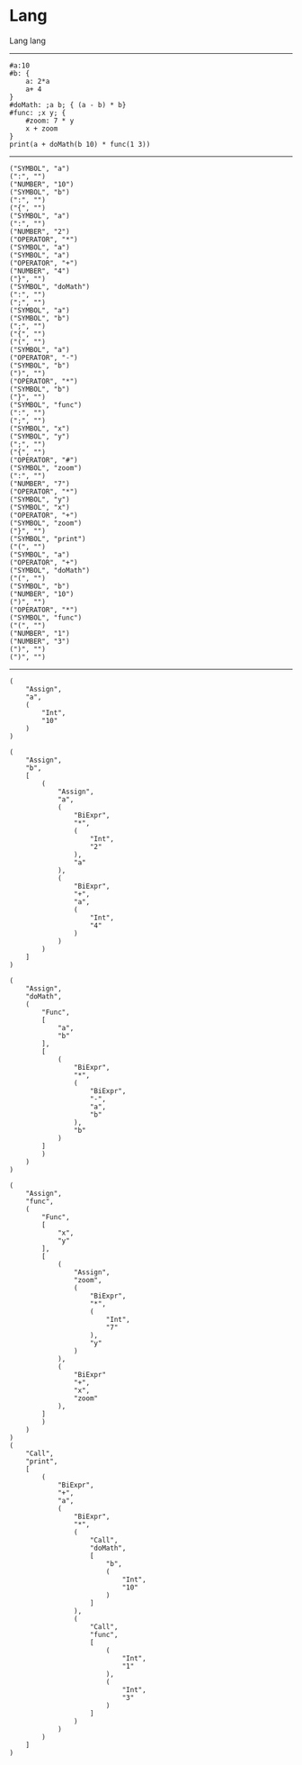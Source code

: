 # Lang
Lang lang

--------------------------------------------------

    #a:10
    #b: {
        a: 2*a
        a+ 4
    }
    #doMath: ;a b; { (a - b) * b}
    #func: ;x y; {
        #zoom: 7 * y
        x + zoom
    }
    print(a + doMath(b 10) * func(1 3))

--------------------------------------------------
    ("SYMBOL", "a")
    (":", "")
    ("NUMBER", "10")
    ("SYMBOL", "b")
    (":", "")
    ("{", "")
    ("SYMBOL", "a")
    (":", "")
    ("NUMBER", "2")
    ("OPERATOR", "*")
    ("SYMBOL", "a")
    ("SYMBOL", "a")
    ("OPERATOR", "+")
    ("NUMBER", "4")
    ("}", "")
    ("SYMBOL", "doMath")
    (":", "")
    (";", "")
    ("SYMBOL", "a")
    ("SYMBOL", "b")
    (";", "")
    ("{", "")
    ("(", "")
    ("SYMBOL", "a")
    ("OPERATOR", "-")
    ("SYMBOL", "b")
    (")", "")
    ("OPERATOR", "*")
    ("SYMBOL", "b")
    ("}", "")
    ("SYMBOL", "func")
    (":", "")
    (";", "")
    ("SYMBOL", "x")
    ("SYMBOL", "y")
    (";", "")
    ("{", "")
    ("OPERATOR", "#")
    ("SYMBOL", "zoom")
    (":", "")
    ("NUMBER", "7")
    ("OPERATOR", "*")
    ("SYMBOL", "y")
    ("SYMBOL", "x")
    ("OPERATOR", "+")
    ("SYMBOL", "zoom")
    ("}", "")
    ("SYMBOL", "print")
    ("(", "")
    ("SYMBOL", "a")
    ("OPERATOR", "+")
    ("SYMBOL", "doMath")
    ("(", "")
    ("SYMBOL", "b")
    ("NUMBER", "10")
    (")", "")
    ("OPERATOR", "*")
    ("SYMBOL", "func")
    ("(", "")
    ("NUMBER", "1")
    ("NUMBER", "3")
    (")", "")
    (")", "")
--------------------------------------------------

    (
        "Assign", 
        "a", 
        (
            "Int", 
            "10"
        )
    )

    (
        "Assign", 
        "b", 
        [
            (
                "Assign", 
                "a", 
                (
                    "BiExpr", 
                    "*", 
                    (
                        "Int", 
                        "2"
                    ), 
                    "a"
                ), 
                (
                    "BiExpr", 
                    "+", 
                    "a", 
                    (
                        "Int", 
                        "4"
                    )
                )
            )
        ]
    )

    (
        "Assign", 
        "doMath", 
        (
            "Func", 
            [
                "a", 
                "b"
            ], 
            [
                (
                    "BiExpr", 
                    "*", 
                    (
                        "BiExpr", 
                        "-", 
                        "a", 
                        "b"
                    ), 
                    "b"
                )
            ]
            )
        )
    )

    (
        "Assign", 
        "func", 
        (
            "Func", 
            [
                "x", 
                "y"
            ], 
            [
                (
                    "Assign", 
                    "zoom", 
                    (
                        "BiExpr", 
                        "*", 
                        (
                            "Int", 
                            "7"
                        ), 
                        "y"
                    )
                ), 
                (
                    "BiExpr"
                    "+", 
                    "x", 
                    "zoom"
                ), 
            ]
            )
        )
    )
    (
        "Call", 
        "print", 
        [
            (
                "BiExpr", 
                "+", 
                "a", 
                (
                    "BiExpr", 
                    "*", 
                    (
                        "Call", 
                        "doMath", 
                        [
                            "b", 
                            (
                                "Int", 
                                "10"
                            )
                        ]
                    ), 
                    (
                        "Call", 
                        "func", 
                        [
                            (
                                "Int", 
                                "1"
                            ), 
                            (
                                "Int", 
                                "3"
                            )
                        ]
                    )
                )
            )
        ]
    )
